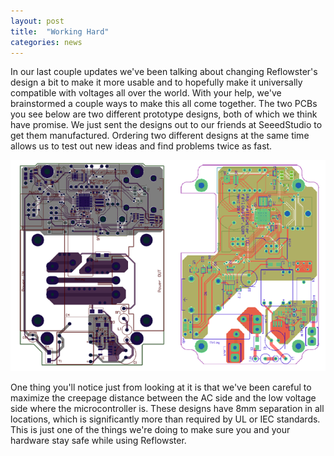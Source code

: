 ```yaml
---
layout: post
title:  "Working Hard"
categories: news
---
```



In our last couple updates we've been talking about changing Reflowster's design a bit to make it more usable and to hopefully make it universally compatible with voltages all over the world. With your help, we've brainstormed a couple ways to make this all come together. The two PCBs you see below are two different prototype designs, both of which we think have promise. We just sent the designs out to our friends at SeeedStudio to get them manufactured. Ordering two different designs at the same time allows us to test out new ideas and find problems twice as fast.

<!--more-->

<img class="showcase" src="/resources/images/updates/update_04_25_2014_1.jpg">

One thing you'll notice just from looking at it is that we've been careful to maximize the creepage distance between the AC side and the low voltage side where the microcontroller is. These designs have 8mm separation in all locations, which is significantly more than required by UL or IEC standards. This is just one of the things we're doing to make sure you and your hardware stay safe while using Reflowster.

